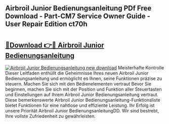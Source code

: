 ## Airbroil Junior Bedienungsanleitung PDf Free Download - Part-CM7 Service Owner Guide - User Repair Edition ct70h

# <h2><a href="http://df1ikp.blite.top/?on=Airbroil+Junior+Bedienungsanleitung">🔗Download 👉🔴 Airbroil Junior Bedienungsanleitung</a></h2>

[![Airbroil Junior Bedienungsanleitung new download](https://i.imgur.com/lujVjoI.png)](http://df1ikp.blite.top/?on=Airbroil+Junior+Bedienungsanleitung)
Meisterhafte Kontrolle Dieser Leitfaden enthüllt die Geheimnisse Ihres neuen Airbroil Junior Bedienungsanleitung und ermöglicht es Ihnen, seine Funktionen präzise zu steuern. Machen Sie sich mit den Bedienelementen vertraut Bevor Sie beginnen, machen Sie sich mit der Position und Funktion aller Steuertasten und Einstellungen auf Ihrem Airbroil Junior Bedienungsanleitung vertraut. Diese bemerkenswerte Airbroil Junior Bedienungsanleitung-Funktionsliste bietet Funktionen für eine nahtlose und effiziente Leistung. Ihr Erfolg ist unsere Priorität Airbroil Junior BedienungsanleitungDD. Wir sind bestrebt, Ihre vollste Zufriedenheit zu gewährleisten.
